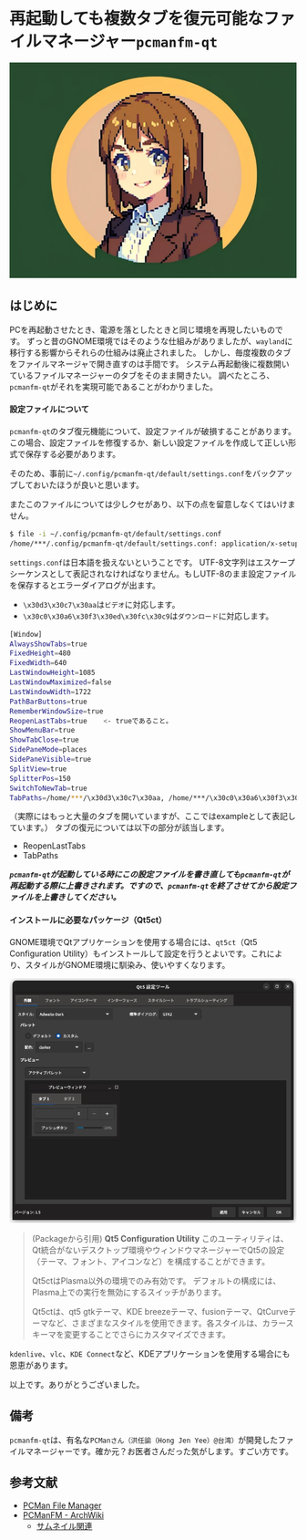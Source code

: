 # 再起動しても複数タブを復元可能なファイルマネージャー`pcmanfm-qt`
![](assets/eye-catch.webp)
## はじめに
PCを再起動させたとき、電源を落としたときと同じ環境を再現したいものです。
ずっと昔のGNOME環境ではそのような仕組みがありましたが、`wayland`に移行する影響からそれらの仕組みは廃止されました。
しかし、毎度複数のタブをファイルマネージャで開き直すのは手間です。
システム再起動後に複数開いているファイルマネージャーのタブをそのまま開きたい。
調べたところ、`pcmanfm-qt`がそれを実現可能であることがわかりました。


#### 設定ファイルについて

`pcmanfm-qt`のタブ復元機能について、設定ファイルが破損することがあります。この場合、設定ファイルを修復するか、新しい設定ファイルを作成して正しい形式で保存する必要があります。

そのため、事前に`~/.config/pcmanfm-qt/default/settings.conf`をバックアップしておいたほうが良いと思います。

またこのファイルについては少しクセがあり、以下の点を留意しなくてはいけません。
```bash
$ file -i ~/.config/pcmanfm-qt/default/settings.conf
/home/***/.config/pcmanfm-qt/default/settings.conf: application/x-setupscript; charset=us-ascii
```
`settings.conf`は日本語を扱えないということです。
UTF-8文字列はエスケープシーケンスとして表記されなければなりません。もしUTF-8のまま設定ファイルを保存するとエラーダイアログが出ます。
- `\x30d3\x30c7\x30aa`は`ビデオ`に対応します。
- `\x30c0\x30a6\x30f3\x30ed\x30fc\x30c9`は`ダウンロード`に対応します。


```bash
[Window]
AlwaysShowTabs=true
FixedHeight=480
FixedWidth=640
LastWindowHeight=1085
LastWindowMaximized=false
LastWindowWidth=1722
PathBarButtons=true
RememberWindowSize=true
ReopenLastTabs=true    <- trueであること。
ShowMenuBar=true
ShowTabClose=true
SidePaneMode=places
SidePaneVisible=true
SplitView=true
SplitterPos=150
SwitchToNewTab=true
TabPaths=/home/***/\x30d3\x30c7\x30aa, /home/***/\x30c0\x30a6\x30f3\x30ed\x30fc\x30c9
```
（実際にはもっと大量のタブを開いていますが、ここではexampleとして表記しています。）
タブの復元については以下の部分が該当します。
- ReopenLastTabs
- TabPaths

***`pcmanfm-qt`が起動している時にこの設定ファイルを書き直しても`pcmanfm-qt`が再起動する際に上書きされます。ですので、`pcmanfm-qt`を終了させてから設定ファイルを上書きしてください。***


#### インストールに必要なパッケージ（Qt5ct）

GNOME環境でQtアプリケーションを使用する場合には、`qt5ct`（Qt5 Configuration Utility）もインストールして設定を行うとよいです。これにより、スタイルがGNOME環境に馴染み、使いやすくなります。

![Qt5 Configuration Utility](assets/2024-05-14-13-14-21.png)

> (Packageから引用)
> **Qt5 Configuration Utility**
> このユーティリティは、Qt統合がないデスクトップ環境やウィンドウマネージャーでQt5の設定（テーマ、フォント、アイコンなど）を構成することができます。
>
> Qt5ctはPlasma以外の環境でのみ有効です。
> デフォルトの構成には、Plasma上での実行を無効にするスイッチがあります。
>
> Qt5ctは、qt5 gtkテーマ、KDE breezeテーマ、fusionテーマ、QtCurveテーマなど、さまざまなスタイルを使用できます。各スタイルは、カラースキーマを変更することでさらにカスタマイズできます。

`kdenlive`、`vlc`、`KDE Connect`など、KDEアプリケーションを使用する場合にも恩恵があります。

以上です。ありがとうございました。

## 備考
`pcmanfm-qt`は、有名な`PCManさん（洪任諭（Hong Jen Yee）@台湾）`が開発したファイルマネージャーです。確か元？お医者さんだった気がします。すごい方です。

## 参考文献
- [PCMan File Manager](https://en.wikipedia.org/wiki/PCMan_File_Manager)
- [PCManFM - ArchWiki](https://wiki.archlinux.jp/index.php/PCManFM)
  - [サムネイル関連](https://wiki.archlinux.jp/index.php/PCManFM#.E3.83.92.E3.83.B3.E3.83.88.E3.81.A8.E3.83.86.E3.82.AF.E3.83.8B.E3.83.83.E3.82.AF)
